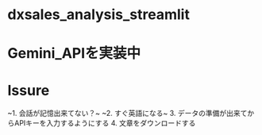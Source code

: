# dxsales_analysis_streamlit
# Gemini_APIを実装中
# Issure
~1. 会話が記憶出来てない？~
~2. すぐ英語になる~
3. データの準備が出来てからAPIキーを入力するようにする
4. 文章をダウンロードする
